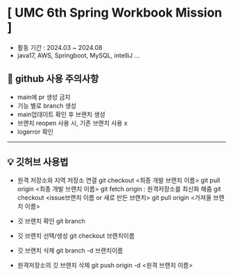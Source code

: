 # [ UMC 6th Spring Workbook Mission ]
- 활동 기간 : 2024.03 ~ 2024.08
- java17, AWS, Springboot, MySQL, intelliJ ...

## 🚨 github 사용 주의사항
- main에 pr 생성 금지
- 기능 별로 branch 생성
- main업데이트 확인 후 브랜치 생성
- 브랜치 reopen 사용 시, 기존 브랜치 사용 x
- logerror 확인

--------------------------------------------------

## 💡 깃허브 사용법
  * 원격 저장소와 지역 저장소 연결
    git checkout <최종 개발 브랜치 이름>
    git pull origin <최종 개발 브랜치 이름>
    git fetch origin : 원격저장소를 최신화 해줌
    git checkout <issue브랜치 이름 or 새로 만든 브랜치>
    git pull origin <가져올 브랜치 이름>

  * 깃 브랜치 확인
    git branch

  * 깃 브랜치 선택/생성
    git checkout 브랜치이름

  * 깃 브랜치 삭제
    git branch -d 브랜치이름

  * 원격저장소의 깃 브랜치 삭제
    git push origin -d <원격 브랜치 이름>
